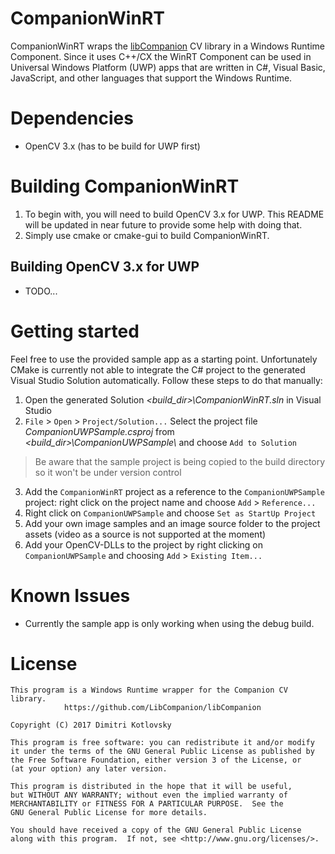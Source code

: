 # CompanionWinRT

CompanionWinRT wraps the [libCompanion](https://github.com/LibCompanion/libCompanion/) CV library in a Windows Runtime Component. Since it uses C++/CX the WinRT Component can be used in Universal Windows Platform (UWP) apps that are written in C#, Visual Basic, JavaScript, and other languages that support the Windows Runtime.

# Dependencies

* OpenCV 3.x (has to be build for UWP first)

# Building CompanionWinRT

1. To begin with, you will need to build OpenCV 3.x for UWP. This README will be updated in near future to provide some help with doing that.
2. Simply use cmake or cmake-gui to build CompanionWinRT.

## Building OpenCV 3.x for UWP

* TODO...

# Getting started

Feel free to use the provided sample app as a starting point. Unfortunately CMake is currently not able to integrate the C# project to the generated Visual Studio Solution automatically. Follow these steps to do that manually:
1. Open the generated Solution _\<build_dir\>\\CompanionWinRT.sln_ in Visual Studio
2. `File` > `Open` > `Project/Solution...` Select the project file _CompanionUWPSample.csproj_ from _\<build_dir\>\\CompanionUWPSample\\_ and choose `Add to Solution`
> Be aware that the sample project is being copied to the build directory so it won't be under version control
3. Add the `CompanionWinRT` project as a reference to the `CompanionUWPSample` project: right click on the project name and choose `Add` > `Reference...`
4. Right click on `CompanionUWPSample` and choose `Set as StartUp Project`
5. Add your own image samples and an image source folder to the project assets (video as a source is not supported at the moment)
6. Add your OpenCV-DLLs to the project by right clicking on `CompanionUWPSample` and choosing `Add` > `Existing Item...`

# Known Issues
* Currently the sample app is only working when using the debug build.

# License

```
This program is a Windows Runtime wrapper for the Companion CV library.
            https://github.com/LibCompanion/libCompanion

Copyright (C) 2017 Dimitri Kotlovsky

This program is free software: you can redistribute it and/or modify
it under the terms of the GNU General Public License as published by
the Free Software Foundation, either version 3 of the License, or
(at your option) any later version.

This program is distributed in the hope that it will be useful,
but WITHOUT ANY WARRANTY; without even the implied warranty of
MERCHANTABILITY or FITNESS FOR A PARTICULAR PURPOSE.  See the
GNU General Public License for more details.

You should have received a copy of the GNU General Public License
along with this program.  If not, see <http://www.gnu.org/licenses/>.
```
